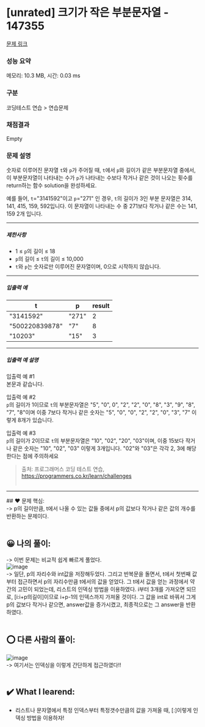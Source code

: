 # [unrated] 크기가 작은 부분문자열 - 147355 

[문제 링크](https://school.programmers.co.kr/learn/courses/30/lessons/147355) 

### 성능 요약

메모리: 10.3 MB, 시간: 0.03 ms

### 구분

코딩테스트 연습 > 연습문제

### 채점결과

Empty

### 문제 설명

<p>숫자로 이루어진 문자열 <code>t</code>와 <code>p</code>가 주어질 때, <code>t</code>에서 <code>p</code>와 길이가 같은 부분문자열 중에서, 이 부분문자열이 나타내는 수가 <code>p</code>가 나타내는 수보다 작거나 같은 것이 나오는 횟수를 return하는 함수 solution을 완성하세요.</p>

<p>예를 들어, <code>t</code>="3141592"이고 <code>p</code>="271" 인 경우, <code>t</code>의 길이가 3인 부분 문자열은 314, 141, 415, 159, 592입니다. 이 문자열이 나타내는 수 중 271보다 작거나 같은 수는 141, 159 2개 입니다.</p>

<hr>

<h5>제한사항</h5>

<ul>
<li>1 ≤ <code>p</code>의 길이 ≤ 18</li>
<li><code>p</code>의 길이 ≤ <code>t</code>의 길이 ≤ 10,000</li>
<li><code>t</code>와 <code>p</code>는 숫자로만 이루어진 문자열이며, 0으로 시작하지 않습니다.</li>
</ul>

<hr>

<h5>입출력 예</h5>
<table class="table">
        <thead><tr>
<th>t</th>
<th>p</th>
<th>result</th>
</tr>
</thead>
        <tbody><tr>
<td>"3141592"</td>
<td>"271"</td>
<td>2</td>
</tr>
<tr>
<td>"500220839878"</td>
<td>"7"</td>
<td>8</td>
</tr>
<tr>
<td>"10203"</td>
<td>"15"</td>
<td>3</td>
</tr>
</tbody>
      </table>
<hr>

<h5>입출력 예 설명</h5>

<p>입출력 예 #1<br>
본문과 같습니다.</p>

<p>입출력 예 #2<br>
<code>p</code>의 길이가 1이므로 <code>t</code>의 부분문자열은 "5", "0", 0", "2", "2", "0", "8", "3", "9", "8", "7", "8"이며 이중 7보다 작거나 같은 숫자는 "5", "0", "0", "2", "2", "0", "3", "7" 이렇게 8개가 있습니다.</p>

<p>입출력 예 #3<br>
<code>p</code>의 길이가 2이므로 <code>t</code>의 부분문자열은 "10", "02", "20", "03"이며, 이중 15보다 작거나 같은 숫자는 "10", "02", "03" 이렇게 3개입니다. "02"와 "03"은 각각 2, 3에 해당한다는 점에 주의하세요</p>


> 출처: 프로그래머스 코딩 테스트 연습, https://programmers.co.kr/learn/challenges  <br><br>

<hr>
## ❤️ 문제 핵심: <br>
-> p의 길이만큼, t에서 나올 수 있는 값들 중에서 p의 값보다 작거나 같은 값의 개수를 반환하는 문제이다. <br><br>

## 😀 나의 풀이: <br>
-> 이번 문제는 비교적 쉽게 빠르게 풀었다. <br>
![image](https://user-images.githubusercontent.com/70849122/236428642-b8de5b98-0d7d-4bac-b7c6-cf3e69945c8e.png) <br>
-> 일단, p의 자리수와 int값을 저장해두었다. 그리고 반복문을 돌면서, t에서 첫번째 값부터 접근하면서 p의 자리수만큼 t에서의 값을 얻었다. 그 t에서 값을 얻는 과정에서 약간의 고민이 되었는데, 리스트의 인덱싱 방법을 이용하였다. i부터 3개를 가져오면 되므로, [i:i+p의길이]이므로 i+p-1의 인덱스까지 가져올 것이다. 그 값을 int로 바꿔서 그게 p의 값보다 작거나 같으면, answer값을 증가시켰고, 최종적으로는 그 answer을 반환하였다. <br><br>

## ⭕ 다른 사람의 풀이: <br>
![image](https://user-images.githubusercontent.com/70849122/236429783-1e01dfc5-18a3-4b3e-b862-6b2a1a009ed6.png) <br>
-> 여기서는 인덱싱을 이렇게 간단하게 접근하였다!!<br><br>

## ✔️ What I learend: <br>
- 리스트나 문자열에서 특정 인덱스부터 특정갯수만큼의 값을 가져올 때, [:]이렇게 인덱싱 방법을 이용하자!
